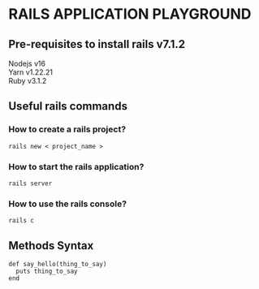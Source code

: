 # RAILS APPLICATION PLAYGROUND

## Pre-requisites to install rails v7.1.2
Nodejs v16 \
Yarn v1.22.21 \
Ruby v3.1.2

## Useful rails commands
### How to create a rails project?
```
rails new < project_name >
```
### How to start the rails application?
```
rails server
```
### How to use the rails console?
```
rails c 
```
## Methods Syntax
```
def say_hello(thing_to_say)
  puts thing_to_say
end
```